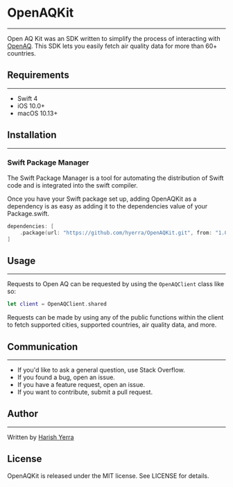 # OpenAQKit
---
Open AQ Kit was an SDK written to simplify the process of interacting with [OpenAQ](openaq.org). This SDK lets you easily fetch air quality data for more than 60+ countries.

## Requirements
---
* Swift 4
* iOS 10.0+
* macOS 10.13+

## Installation
---
### Swift Package Manager
The Swift Package Manager is a tool for automating the distribution of Swift code and is integrated into the swift compiler.

Once you have your Swift package set up, adding OpenAQKit as a dependency is as easy as adding it to the dependencies value of your Package.swift.

```swift
dependencies: [
    .package(url: "https://github.com/hyerra/OpenAQKit.git", from: "1.0.1")
]
```
## Usage
---
Requests to Open AQ can be requested by using the `OpenAQClient` class like so:
```swift
let client = OpenAQClient.shared
```

Requests can be made by using any of the public functions within the client to fetch supported cities, supported countries, air quality data, and more.

## Communication
---
* If you'd like to ask a general question, use Stack Overflow.
* If you found a bug, open an issue.
* If you have a feature request, open an issue.
* If you want to contribute, submit a pull request.

## Author
---
Written by [Harish Yerra](https://twitter.com/harishyerra4)
## License
OpenAQKit is released under the MIT license. See LICENSE for details.
